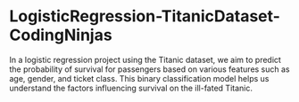 # LogisticRegression-TitanicDataset-CodingNinjas
In a logistic regression project using the Titanic dataset, we aim to predict the probability of survival for passengers based on various features such as age, gender, and ticket class. This binary classification model helps us understand the factors influencing survival on the ill-fated Titanic.
